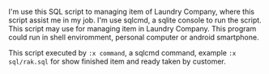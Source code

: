I'm use this SQL script to managing item of Laundry Company, where this script assist me in my job. I'm use sqlcmd, a sqlite console to run the script. This script may use for managing item in Laundry Company. This program could run in shell enviromment, personal computer or android smartphone.

This script executed by `:x command`, a sqlcmd command, example `:x sql/rak.sql` for show finished item and ready taken by customer.
